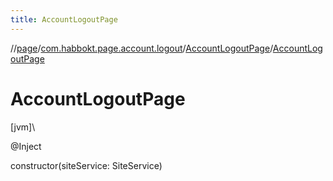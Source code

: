 ```yaml
---
title: AccountLogoutPage
---
```

//[page](../../../index.html)/[com.habbokt.page.account.logout](../index.html)/[AccountLogoutPage](index.html)/[AccountLogoutPage](-account-logout-page.html)



# AccountLogoutPage



[jvm]\




@Inject



constructor(siteService: SiteService)




